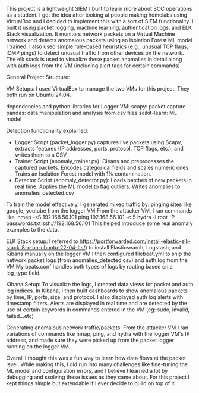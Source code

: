 This project is a lightweight SIEM I built to learn more about SOC operations as a student.
I got the idea after looking at people making homelabs using VirtualBox and I decided to implement this with a sort of SIEM functionality.
I built it using packet logging, machine learning, authentication logs, and ELK Stack visualization. 
It monitors network packets on a Virtual Machine network and detects anomalous packets using an Isolation Forest ML model I trained. 
I also used simple rule-based heuristics (e.g., unusual TCP flags, ICMP pings) to detect unusual traffic from other devices on the network.
The elk stack is used to visualize these packet anomalies in detail along with auth logs from the VM (including alert tags for certain commands)

General Project Structure:


VM Setups:
I used VirtualBox to manage the two VMs for this project. They both run on Ubuntu 24.04.

dependencies and python libraries for Logger VM:
scapy: packet capture
pandas: data manipulation and analysis from csv files
scikit-learn: ML model 


Detection functionality explained:
- Logger Script (packet_logger.py) captures live packets using Scapy, extracts features (IP addresses, ports, protocol, TCP flags, etc.), and writes them to a CSV.
- Trainer Script (anomaly_trainer.py):
    Cleans and preprocesses the captured packets.
    Encodes categorical fields and scales numeric ones.
    Trains an Isolation Forest model with 1% contamination.
- Detector Script (anomaly_detector.py):
    Loads batches of new packets in real time.
    Applies the ML model to flag outliers.
    Writes anomalies to anomalies_detected.csv


To train the model effectively, I generated mixed traffic by:
pinging sites like google, youtube from the logger VM
From the attacker VM, I ran commands like, 
   nmap -sS 192.168.56.101
   ping 192.168.56.101 -c 5
   hydra -l root -P passwords.txt ssh://192.168.56.101
This helped introduce some real anomaly examples to the data.



ELK Stack setup:
I referred to https://portforwarded.com/install-elastic-elk-stack-8-x-on-ubuntu-22-04-lts/) to install Elasticsearch, Logstash, and Kibana manually on the logger VM
I then configured filebeat.yml to ship the network packet logs (from anomalies_detected.csv) and auth.log from the VM
My beats.conf handles both types of logs by routing based on a log_type field.

Kibana Setup:
To visualize the logs, I created data views for packet and auth log indices.
In Kibana, I then built dashboards to show anomalous packets by time, IP, ports, size, and protocol.
I also displayed auth log alerts with timestamp filters. Alerts are displayed in real time and are detected by the use of certain keywords in commands entered in the VM (eg: sudo, invalid, failed...etc)


Generating anomalous network traffic/packets:
From the attacker VM I ran variations of commands like nmap, ping, and hydra with the logger VM's IP address, and made sure they were picked up from the packet logger running on the logger VM.


Overall I thought this was a fun way to learn how data flows at the packet level. While making this, I did run into many challenges like fine-tuning the ML model and configuration errors, and I believe I learned a lot by debugging and ssolving these issues as they came about. For this project I kept things simple but extendable if I ever decide to build on top of it. 
